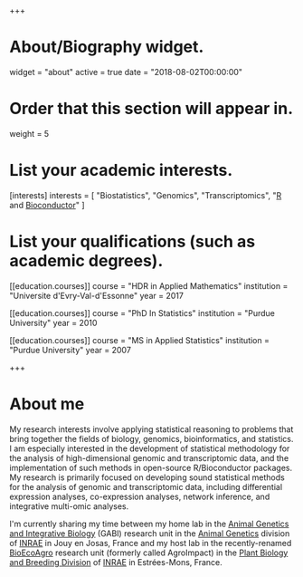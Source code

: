 +++
# About/Biography widget.
widget = "about"
active = true
date = "2018-08-02T00:00:00"

# Order that this section will appear in.
weight = 5

# List your academic interests.
[interests]
  interests = [
    "Biostatistics",
    "Genomics",
    "Transcriptomics",
    "[R](http://www.r-project.org) and [Bioconductor](http://bioconductor.org/)"
  ]

# List your qualifications (such as academic degrees).
[[education.courses]]
  course = "HDR in Applied Mathematics"
  institution = "Universite d'Evry-Val-d'Essonne"
  year = 2017

[[education.courses]]
  course = "PhD In Statistics"
  institution = "Purdue University"
  year = 2010

[[education.courses]]
  course = "MS in Applied Statistics"
  institution = "Purdue University"
  year = 2007
 
+++

# About me

My research interests involve applying statistical reasoning to problems that bring together the fields of biology, genomics, bioinformatics, and statistics. I am especially interested in the development of statistical methodology for the analysis of high-dimensional genomic and transcriptomic data, and the implementation of such methods in open-source R/Bioconductor packages. My research is primarily focused on developing sound statistical methods for the analysis of genomic and transcriptomic data, including differential expression analyses, co-expression analyses, network inference, and integrative multi-omic analyses. 

I'm currently sharing my time between my home lab in the [Animal Genetics and Integrative Biology](https://www6.jouy.inra.fr/gabi_eng/) (GABI) research unit in the [Animal Genetics](http://www.ga.inra.fr/en) division of [INRAE](www.jouy.inra.fr/en) in Jouy en Josas, France and my host lab in the recently-renamed [BioEcoAgro](http://www.hautsdefrance.inra.fr/Le-centre-Les-recherches/Les-unites-du-centre/AgroImpact) research unit (formerly called AgroImpact) in the [Plant Biology and Breeding Division](http://www.bap.inra.fr/en/) of [INRAE](http://www.hautsdefrance.inra.fr/) in Estrées-Mons, France.

